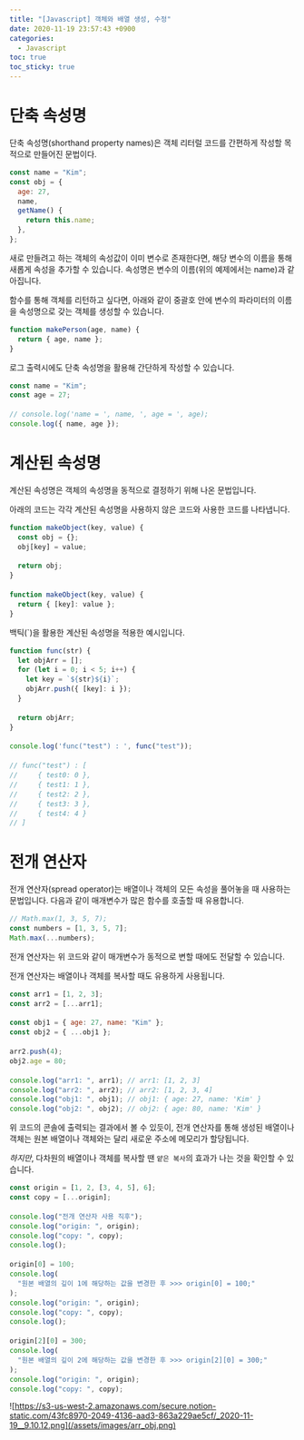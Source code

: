 ```yaml
---
title: "[Javascript] 객체와 배열 생성, 수정"
date: 2020-11-19 23:57:43 +0900
categories:
  - Javascript
toc: true
toc_sticky: true
---
```


# 단축 속성명

단축 속성명(shorthand property names)은 객체 리터럴 코드를 간편하게 작성할 목적으로 만들어진 문법이다.

```jsx
const name = "Kim";
const obj = {
  age: 27,
  name,
  getName() {
    return this.name;
  },
};
```

새로 만들려고 하는 객체의 속성값이 이미 변수로 존재한다면, 해당 변수의 이름을 통해 새롭게 속성을 추가할 수 있습니다. 속성명은 변수의 이름(위의 예제에서는 name)과 같아집니다.

함수를 통해 객체를 리턴하고 싶다면, 아래와 같이 중괄호 안에 변수의 파라미터의 이름을 속성명으로 갖는 객체를 생성할 수 있습니다.

```jsx
function makePerson(age, name) {
  return { age, name };
}
```

로그 출력시에도 단축 속성명을 활용해 간단하게 작성할 수 있습니다.

```jsx
const name = "Kim";
const age = 27;

// console.log('name = ', name, ', age = ', age);
console.log({ name, age });
```

# 계산된 속성명

계산된 속성명은 객체의 속성명을 동적으로 결정하기 위해 나온 문법입니다.

아래의 코드는 각각 계산된 속성명을 사용하지 않은 코드와 사용한 코드를 나타냅니다.

```jsx
function makeObject(key, value) {
  const obj = {};
  obj[key] = value;

  return obj;
}

function makeObject(key, value) {
  return { [key]: value };
}
```

백틱(`)을 활용한 계산된 속성명을 적용한 예시입니다.

```jsx
function func(str) {
  let objArr = [];
  for (let i = 0; i < 5; i++) {
    let key = `${str}${i}`;
    objArr.push({ [key]: i });
  }

  return objArr;
}

console.log('func("test") : ', func("test"));

// func("test") : [
//     { test0: 0 },
//     { test1: 1 },
//     { test2: 2 },
//     { test3: 3 },
//     { test4: 4 }
// ]
```

# 전개 연산자

전개 연산자(spread operator)는 배열이나 객체의 모든 속성을 풀어놓을 때 사용하는 문법입니다. 다음과 같이 매개변수가 많은 함수를 호출할 때 유용합니다.

```jsx
// Math.max(1, 3, 5, 7);
const numbers = [1, 3, 5, 7];
Math.max(...numbers);
```

전개 연산자는 위 코드와 같이 매개변수가 동적으로 변할 때에도 전달할 수 있습니다.

전개 연산자는 배열이나 객체를 복사할 때도 유용하게 사용됩니다.

```jsx
const arr1 = [1, 2, 3];
const arr2 = [...arr1];

const obj1 = { age: 27, name: "Kim" };
const obj2 = { ...obj1 };

arr2.push(4);
obj2.age = 80;

console.log("arr1: ", arr1); // arr1: [1, 2, 3]
console.log("arr2: ", arr2); // arr2: [1, 2, 3, 4]
console.log("obj1: ", obj1); // obj1: { age: 27, name: 'Kim' }
console.log("obj2: ", obj2); // obj2: { age: 80, name: 'Kim' }
```

위 코드의 콘솔에 출력되는 결과에서 볼 수 있듯이, 전개 연산자를 통해 생성된 배열이나 객체는 원본 배열이나 객체와는 달리 새로운 주소에 메모리가 할당됩니다.

_하지만_, 다차원의 배열이나 객체를 복사할 땐 `얕은 복사`의 효과가 나는 것을 확인할 수 있습니다.

```jsx
const origin = [1, 2, [3, 4, 5], 6];
const copy = [...origin];

console.log("전개 연산자 사용 직후");
console.log("origin: ", origin);
console.log("copy: ", copy);
console.log();

origin[0] = 100;
console.log(
  "원본 배열의 깊이 1에 해당하는 값을 변경한 후 >>> origin[0] = 100;"
);
console.log("origin: ", origin);
console.log("copy: ", copy);
console.log();

origin[2][0] = 300;
console.log(
  "원본 배열의 깊이 2에 해당하는 값을 변경한 후 >>> origin[2][0] = 300;"
);
console.log("origin: ", origin);
console.log("copy: ", copy);
```

![https://s3-us-west-2.amazonaws.com/secure.notion-static.com/43fc8970-2049-4136-aad3-863a229ae5cf/_2020-11-19__9.10.12.png](/assets/images/arr_obj.png)
